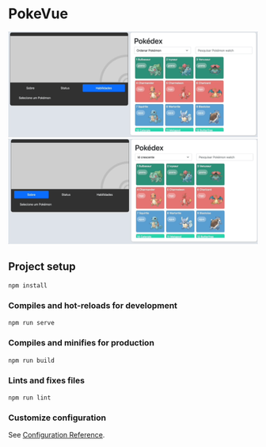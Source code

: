 # PokeVue
![](https://github.com/fernandogiroto/pokevue/blob/master/vuejspodex.gif?raw=true)
![](https://github.com/fernandogiroto/pokevue/blob/master/vuejspokedex_part2.gif)



## Project setup
```
npm install
```

### Compiles and hot-reloads for development
```
npm run serve
```

### Compiles and minifies for production
```
npm run build
```

### Lints and fixes files
```
npm run lint
```

### Customize configuration
See [Configuration Reference](https://cli.vuejs.org/config/).
